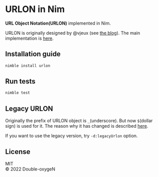 # URLON in Nim

**URL Object Notation(URLON)** implemented in Nim.

URLON is originally designed by @vjeux (see [the blog](https://blog.vjeux.com/2011/javascript/urlon-url-object-notation.html)).
The main implementation is [here](https://github.com/cerebral/urlon).

## Installation guide

```sh
nimble install urlon
```

## Run tests

```sh
nimble test
```

## Legacy URLON

Originally the prefix of URLON object is ``_``(underscore).
But now ``$``(dollar sign) is used for it.
The reason why it has changed is described [here](https://github.com/cerebral/urlon/releases/tag/3.0.0).

If you want to use the legacy version, try `-d:legacyUrlon` option.

## License

MIT  
&copy; 2022 Double-oxygeN
